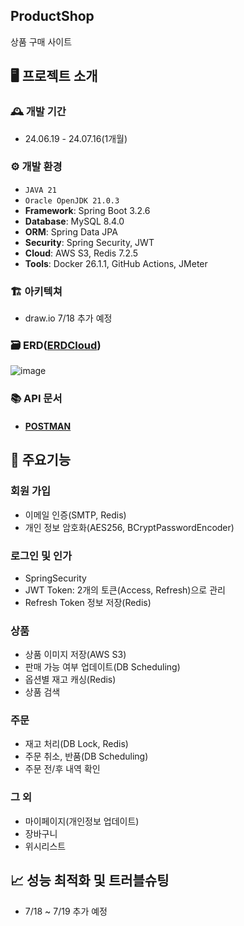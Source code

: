 ProductShop
---
상품 구매 사이트

## 🖥️ 프로젝트 소개


### 🕰️ 개발 기간
* 24.06.19 - 24.07.16(1개월)

### ⚙️ 개발 환경
- `JAVA 21`
- `Oracle OpenJDK 21.0.3`
- **Framework**: Spring Boot 3.2.6
- **Database**: MySQL 8.4.0
- **ORM**: Spring Data JPA
- **Security**: Spring Security, JWT
- **Cloud**: AWS S3, Redis 7.2.5
- **Tools**: Docker 26.1.1, GitHub Actions, JMeter

### 🏗️ 아키텍쳐
- draw.io 7/18 추가 예정

### 🗃️ ERD([ERDCloud](https://www.erdcloud.com/d/Xm7kDGmuH6picA6E8))
![image](https://github.com/user-attachments/assets/8c43bb59-37d7-4d2d-81ab-4a949d93cce2)

### 📚 API 문서
- #### [POSTMAN](https://documenter.getpostman.com/view/23481846/2sA3kSo3ZJ)

## 📌 주요기능
### 회원 가입
- 이메일 인증(SMTP, Redis)
- 개인 정보 암호화(AES256, BCryptPasswordEncoder)
  
### 로그인 및 인가
- SpringSecurity
- JWT Token: 2개의 토큰(Access, Refresh)으로 관리
- Refresh Token 정보 저장(Redis)

### 상품
- 상품 이미지 저장(AWS S3)
- 판매 가능 여부 업데이트(DB Scheduling)
- 옵션별 재고 캐싱(Redis)
- 상품 검색

### 주문
- 재고 처리(DB Lock, Redis)
- 주문 취소, 반품(DB Scheduling)
- 주문 전/후 내역 확인
  
### 그 외
- 마이페이지(개인정보 업데이트)
- 장바구니
- 위시리스트

## 📈 성능 최적화 및 트러블슈팅
- 7/18 ~ 7/19 추가 예정
